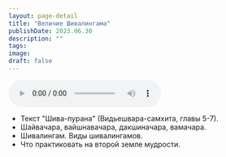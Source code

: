 ```yaml
---
layout: page-detail
title: "Величие Шивалингама"
publishDate: 2023.06.30
description: ""
tags:
image:
draft: false
---
```


<audio title="2023.06.30 - Величие Шивалингама.mp3" src="/upload/iblock/2e2/2e24b6589b5e842c203e457eac984117.mp3" controls=""></audio>

* Текст "Шива-пурана" (Видьешвара-самхита, главы 5-7).
* Шайвачара, вайшнавачара, дакшиначара, вамачара.
* Шивалингам. Виды шивалингамов.
* Что практиковать на второй земле мудрости.

  
